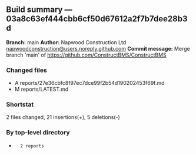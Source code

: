 ## Build summary — 03a8c63ef444cbb6cf50d67612a2f7b7dee28b3d

**Branch:** main **Author:** Napwood Construction Ltd <napwoodconstruction@users.noreply.github.com>
**Commit message:** Merge branch 'main' of https://github.com/ConstructBMS/ConstructBMS

### Changed files

- A reports/27e36cbfc8f97ec7dce99f2b54d190202453f69f.md
- M reports/LATEST.md

### Shortstat

2 files changed, 21 insertions(+), 5 deletions(-)

### By top-level directory

-       2 reports
